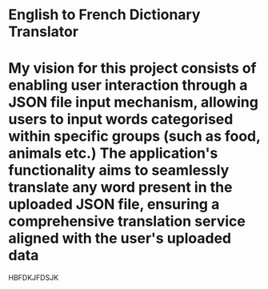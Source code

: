 # English to French Dictionary Translator
# My vision for this project consists of enabling user interaction through a JSON file input mechanism, allowing users to input words categorised within specific groups (such as food, animals etc.) The application's functionality aims to seamlessly translate any word present in the uploaded JSON file, ensuring a comprehensive translation service aligned with the user's uploaded data
HBFDKJFDSJK
